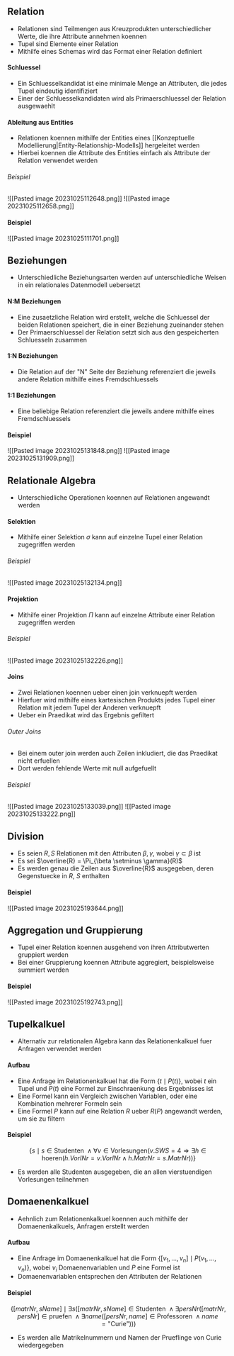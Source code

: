 ## Relation
- Relationen sind Teilmengen aus Kreuzprodukten unterschiedlicher Werte, die ihre Attribute annehmen koennen
- Tupel sind Elemente einer Relation
- Mithilfe eines Schemas wird das Format einer Relation definiert
#### Schluessel
- Ein Schluesselkandidat ist eine minimale Menge an Attributen, die jedes Tupel eindeutig identifiziert
- Einer der Schluesselkandidaten wird als Primaerschluessel der Relation ausgewaehlt
#### Ableitung aus Entities
- Relationen koennen mithilfe der Entities eines [[Konzeptuelle Modellierung|Entity-Relationship-Modells]] hergeleitet werden
- Hierbei koennen die Attribute des Entities einfach als Attribute der Relation verwendet werden
###### Beispiel
![[Pasted image 20231025112648.png]]
![[Pasted image 20231025112658.png]]
#### Beispiel
![[Pasted image 20231025111701.png]]
## Beziehungen
- Unterschiedliche Beziehungsarten werden auf unterschiedliche Weisen in ein relationales Datenmodell uebersetzt
#### N:M Beziehungen
- Eine zusaetzliche Relation wird erstellt, welche die Schluessel der beiden Relationen speichert, die in einer Beziehung zueinander stehen
- Der Primaerschluessel der Relation setzt sich aus den gespeicherten Schluesseln zusammen
#### 1:N Beziehungen
- Die Relation auf der "N" Seite der Beziehung referenziert die jeweils andere Relation mithilfe eines Fremdschluessels
#### 1:1 Beziehungen
- Eine beliebige Relation referenziert die jeweils andere mithilfe eines Fremdschluessels
#### Beispiel
![[Pasted image 20231025131848.png]]
![[Pasted image 20231025131909.png]]
## Relationale Algebra
- Unterschiedliche Operationen koennen auf Relationen angewandt werden
#### Selektion
- Mithilfe einer Selektion $\sigma$ kann auf einzelne Tupel einer Relation zugegriffen werden
###### Beispiel
![[Pasted image 20231025132134.png]]
#### Projektion
- Mithilfe einer Projektion $\Pi$ kann auf einzelne Attribute einer Relation zugegriffen werden
###### Beispiel
![[Pasted image 20231025132226.png]]
#### Joins
- Zwei Relationen koennen ueber einen join verknuepft werden
- Hierfuer wird mithilfe eines kartesischen Produkts jedes Tupel einer Relation mit jedem Tupel der Anderen verknuepft
- Ueber ein Praedikat wird das Ergebnis gefiltert
###### Outer Joins
- Bei einem outer join werden auch Zeilen inkludiert, die das Praedikat nicht erfuellen
- Dort werden fehlende Werte mit null aufgefuellt
###### Beispiel
![[Pasted image 20231025133039.png]]
![[Pasted image 20231025133222.png]]
## Division
- Es seien $R, S$ Relationen mit den Attributen $\beta, \gamma$, wobei $\gamma \subset \beta$ ist
- Es sei $\overline{R} = \Pi_{\beta \setminus \gamma}(R)$
- Es werden genau die Zeilen aus $\overline{R}$ ausgegeben, deren Gegenstuecke in $R$, $S$ enthalten
#### Beispiel
![[Pasted image 20231025193644.png]]
## Aggregation und Gruppierung
- Tupel einer Relation koennen ausgehend von ihren Attributwerten gruppiert werden
- Bei einer Gruppierung koennen Attribute aggregiert, beispielsweise summiert werden
#### Beispiel
![[Pasted image 20231025192743.png]]
## Tupelkalkuel
- Alternativ zur relationalen Algebra kann das Relationenkalkuel fuer Anfragen verwendet werden
#### Aufbau
- Eine Anfrage im Relationenkalkuel hat die Form $\{t \mid P(t)\}$, wobei $t$ ein Tupel und $P(t)$ eine Formel zur Einschraenkung des Ergebnisses ist
- Eine Formel kann ein Vergleich zwischen Variablen, oder eine Kombination mehrerer Formeln sein
- Eine Formel $P$ kann auf eine Relation $R$ ueber $R(P)$ angewandt werden, um sie zu filtern
#### Beispiel
$$\{s \mid s \in \text{Studenten } \land \forall v \in \text{Vorlesungen}(v.SWS = 4 \Rightarrow \exists h \in \text{hoeren}(h.VorlNr = v.VorlNr \land h.MatrNr = s.MatrNr))\}$$
- Es werden alle Studenten ausgegeben, die an allen vierstuendigen Vorlesungen teilnehmen
## Domaenenkalkuel
- Aehnlich zum Relationenkalkuel koennen auch mithilfe der Domaenenkalkuels, Anfragen erstellt werden
#### Aufbau
- Eine Anfrage im Domaenenkalkuel hat die Form $\{[v_1, ..., v_n] \mid P(v_1, ..., v_n)\}$, wobei $v_i$ Domaenenvariablen und $P$ eine Formel ist
- Domaenenvariablen entsprechen den Attributen der Relationen
#### Beispiel
$$\{[matrNr, sName] \mid \exists s ([matrNr, sName] \in \text{Studenten } \land \exists persNr ([matrNr, persNr] \in \text{pruefen } \land \exists name ([persNr, name] \in \text{Professoren } \land name = \text{"Curie"})))$$
- Es werden alle Matrikelnummern und Namen der Prueflinge von Curie wiedergegeben